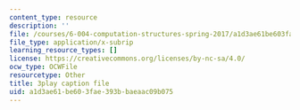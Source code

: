 ```yaml
---
content_type: resource
description: ''
file: /courses/6-004-computation-structures-spring-2017/a1d3ae61be603fae393bbaeaac09b075_q38KAGAKORk.srt
file_type: application/x-subrip
learning_resource_types: []
license: https://creativecommons.org/licenses/by-nc-sa/4.0/
ocw_type: OCWFile
resourcetype: Other
title: 3play caption file
uid: a1d3ae61-be60-3fae-393b-baeaac09b075
---
```

